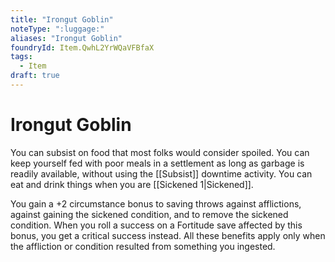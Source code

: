 ```yaml
---
title: "Irongut Goblin"
noteType: ":luggage:"
aliases: "Irongut Goblin"
foundryId: Item.QwhL2YrWQaVFBfaX
tags:
  - Item
draft: true
---
```


# Irongut Goblin

You can subsist on food that most folks would consider spoiled. You can keep yourself fed with poor meals in a settlement as long as garbage is readily available, without using the [[Subsist]] downtime activity. You can eat and drink things when you are [[Sickened 1|Sickened]].

You gain a +2 circumstance bonus to saving throws against afflictions, against gaining the sickened condition, and to remove the sickened condition. When you roll a success on a Fortitude save affected by this bonus, you get a critical success instead. All these benefits apply only when the affliction or condition resulted from something you ingested.
